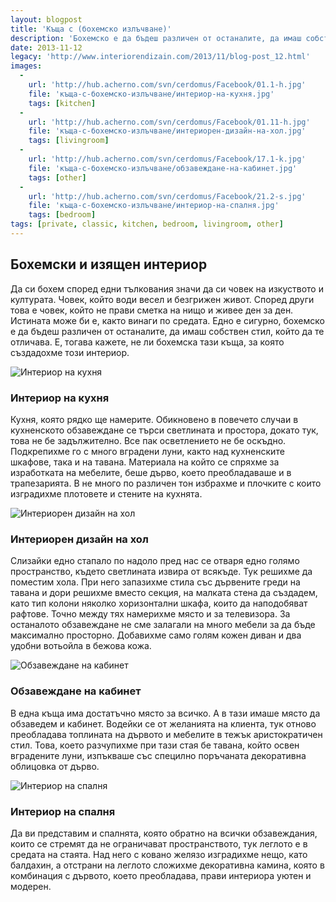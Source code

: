 ```yaml
---
layout: blogpost
title: 'Къща с (бохемско излъчване)'
description: 'Бохемско е да бъдеш различен от останалите, да имаш собствен стил, който да те отличава. Е, тогава кажете, не ли бохемска тази къща, за която създадохме този интериор.'
date: 2013-11-12
legacy: 'http://www.interiorendizain.com/2013/11/blog-post_12.html'
images:
  -
    url: 'http://hub.acherno.com/svn/cerdomus/Facebook/01.1-h.jpg'
    file: 'къща-с-бохемско-излъчване/интериор-на-кухня.jpg'
    tags: [kitchen]
  -
    url: 'http://hub.acherno.com/svn/cerdomus/Facebook/01.11-h.jpg'
    file: 'къща-с-бохемско-излъчване/интериорен-дизайн-на-хол.jpg'
    tags: [livingroom]
  -
    url: 'http://hub.acherno.com/svn/cerdomus/Facebook/17.1-k.jpg'
    file: 'къща-с-бохемско-излъчване/обзавеждане-на-кабинет.jpg'
    tags: [other]
  -
    url: 'http://hub.acherno.com/svn/cerdomus/Facebook/21.2-s.jpg'
    file: 'къща-с-бохемско-излъчване/интериор-на-спалня.jpg'
    tags: [bedroom]
tags: [private, classic, kitchen, bedroom, livingroom, other]
---
```

## **Бохемски** и изящен **интериор**
Да си бохем според едни тълкования значи да си човек на изкуството и културата. Човек, който води весел и безгрижен живот. Според други това е човек, който не прави сметка на нищо и живее ден за ден. Истината може би е, както винаги по средата. Едно е сигурно, бохемско е да бъдеш различен от останалите, да имаш собствен стил, който да те отличава. Е, тогава кажете, не ли бохемска тази къща, за която създадохме този интериор.

![Интериор на кухня](къща-с-бохемско-излъчване/интериор-на-кухня.jpg)
### Интериор на **кухня**

Кухня, която рядко ще намерите. Обикновено в повечето случаи в кухненското обзавеждане се търси светлината и простора, докато тук, това не бе задължително. Все пак осветлението не бе оскъдно. Подкрепихме го с много вградени луни, както над кухненските шкафове, така и на тавана. Материала на който се спряхме за изработката на мебелите, беше дърво, което преобладаваше и в трапезарията. В не много по различен тон избрахме и плочките с които изградихме плотовете и стените на кухнята.

![Интериорен дизайн на хол](къща-с-бохемско-излъчване/интериорен-дизайн-на-хол.jpg)
### Интериорен дизайн на **хол**

Слизайки едно стапало по надоло пред нас се отваря едно голямо пространство, където светлината извира от всякъде. Тук решихме да поместим хола. При него запазихме стила със дървените греди на тавана и дори решихме вместо секция, на малката стена да създадем, като тип колони няколко хоризонтални шкафа, които да наподобяват рафтове. Точно между тях намерихме място и за телевизора. За останалото обзавеждане не сме залагали на много мебели за да бъде максимално просторно. Добавихме само голям кожен диван и два удобни вотьойла в бежова кожа.

![Обзавеждане на кабинет](къща-с-бохемско-излъчване/обзавеждане-на-кабинет.jpg)
### Обзавеждане на **кабинет**

В една къща има достатъчно място за всичко. А в тази имаше място да обзаведем и кабинет. Водейки се от желанията на клиента, тук отново преобладава топлината на дървото и мебелите в тежък аристократичен стил. Това, което разчупихме при тази стая бе тавана, който освен вградените луни, изпъкваше със специлно поръчаната декоративна облицовка от дърво.

![Интериор на спалня](къща-с-бохемско-излъчване/интериор-на-спалня.jpg)
### Интериор на **спалня**

Да ви представим и спалнята, която обратно на всички обзавеждания, които се стремят да не ограничават пространството, тук леглото е в средата на стаята. Над него с ковано желязо изградихме нещо, като балдахин, а отстрани на леглото сложихме декоративна камина, която в комбинация с дървото, което преобладава, прави интериора уютен и модерен.